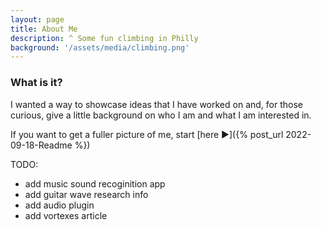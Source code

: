 ```yaml
---
layout: page
title: About Me
description: ^ Some fun climbing in Philly
background: '/assets/media/climbing.png'
---
```

### What is it?

I wanted a way to showcase ideas that I have worked on and, for those curious, give a little background on who I am and what I am interested in. 

If you want to get a fuller picture of me, start [here :arrow_forward:]({% post_url 2022-09-18-Readme %})

TODO:
* add music sound recoginition app
* add guitar wave research info
* add audio plugin
* add vortexes article